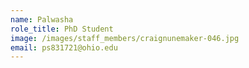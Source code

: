 ```yaml
---
name: Palwasha
role_title: PhD Student
image: /images/staff_members/craignunemaker-046.jpg
email: ps831721@ohio.edu
---
```

